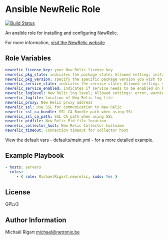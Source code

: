 Ansible NewRelic Role
=====================
[![Build Status](https://semaphoreci.com/api/v1/projects/9fff4b64-4628-47b3-9847-38d91acd5972/461758/badge.svg)](https://semaphoreci.com/michaelrigart/ansible-role-newrelic)

An ansible role for installing and configuring NewRelic.
 
For more information, [visit the NewRelic website](http://newrelic.com/)

Role Variables
--------------

```yaml
newrelic_license_key: your New Relic license key
newrelic_pkg_state: indicates the package state; Allowed setting: installed, latest
newrelic_pkg_version: specify the specific package version you wish to install. When specifying a version, the state will be forced to installed. When omitting the variable or leaving it empty it will install the package as specified by the state variable
newrelic_service_state: indicates the service state; Allowed setting: started, stopped
newrelic_service_enabled: indicates if service needs to be enabled on boot; Allowed settings: yes, no
newrelic_loglevel: New Relic log level; Allowed settings: error, warning, info, verbose, debug, verbosedebug
newrelic_logfile: Location of New Relic log file
newrelic_proxy: New Relic proxy address
newrelic_ssl: Use SSL for communication to New Relic
newrelic_ssl_ca_bundle: SSL CA Bundle path when using SSL
newrelic_ssl_ca_path: SSL CA path when using SSL
newrelic_pidfile: New Relic Pid file location
newrelic_collector_host: New Relic Collector hostname
newrelic_timeout: Connection timeout for collector host
```

View the default vars - defaults/main.yml - for a more detailed example.

Example Playbook
----------------

```yaml
- hosts: servers
  roles:
     - { role: MichaelRigart.newrelic, sudo: Yes }
```

License
-------

GPLv3

Author Information
------------------

Michaël Rigart <michael@netronix.be>
